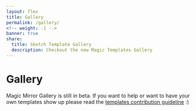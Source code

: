 ```yaml
---
layout: flex
title: Gallery
permalink: /gallery/
<!-- weight: -1 -->
banner: true
share:
  title: Sketch Template Gallery
  description: Checkout the new Magic Templates Gallery
---
```


# Gallery

<script>

	$( document ).ready(function() {

		function getParameterByName(name, url) {
		    if (!url) url = window.location.href;
		    name = name.replace(/[\[\]]/g, "\\$&");
		    var regex = new RegExp("[?&]" + name + "(=([^&#]*)|&|#|$)"),
		        results = regex.exec(url);
		    if (!results) return null;
		    if (!results[2]) return '';
		    return decodeURIComponent(results[2].replace(/\+/g, " "));
		}

		function createGalleryGrid(galleryItem){
			var result = $('<div>').addClass("flex sm-col-6 md-col-4 border-box p1 template free");
			var body = $('<div>').addClass('p1 border rounded sm-col-12 md-col-12').appendTo(result);

			var previewLink = $('<a>').attr({href: galleryItem.data}).append($('<img>').attr({'src': galleryItem.preview, 'height': 'auto'})).appendTo(body);

			var info = $('<div>').addClass('mx-auto').appendTo(body);
			var bigSpan = $('<span>').addClass('flex').appendTo(info);
			var infoSpan = $('<span>').addClass('flex-auto').appendTo(bigSpan);
			$('<h4>').addClass('title mt1 mb1 bold').html(galleryItem.name).appendTo(infoSpan);
			$('<i>').addClass('meta m0').html('description').appendTo(infoSpan);
			// $('author').append?
			$('<p>').addClass('author').append($('<a>').attr({href: 'http://twitter.com/jamztang', identifier: 'author'}).addClass('name').append($('<img>').attr({src: 'https://avatars2.githubusercontent.com/u/852375?v=3&s=460'}).addClass('avatar')).append(' James Tang')).appendTo(infoSpan);

			var priceDiv = $('<div>').addClass('flex-none p1 right-align').appendTo(bigSpan);
			$('<p>').addClass('status').append('FREE').appendTo(priceDiv);

			return result;
		}

		if(getParameterByName('inapp') != null){
			$('.flex-center.mb2').hide();
			$('.site-header').hide();
			$('.site-footer').hide();
		}

		$.ajax({
		  url: 'https://api.fieldbook.com/v1/572f1172158f420300f5211b/template',
		  method: 'GET',
		  success: function (data) {
		    $.each(data, function(index, item){
		    	$('#galleryContainer').append(new createGalleryGrid(item));
		    });
		  },
		  error: function (error) {
		    console.log('error', error);
		  }
		});

	  });

</script>

<div class="flex flex-wrap p1 templates" id="galleryContainer">

</div>
<div class="center wrapper mt4" markdown="1">

Magic Mirror Gallery is still in beta. If you want to help or want to have your own templates show up please read the <a href="/template-guideline">templates contribution guideline</a> :)

</div>
